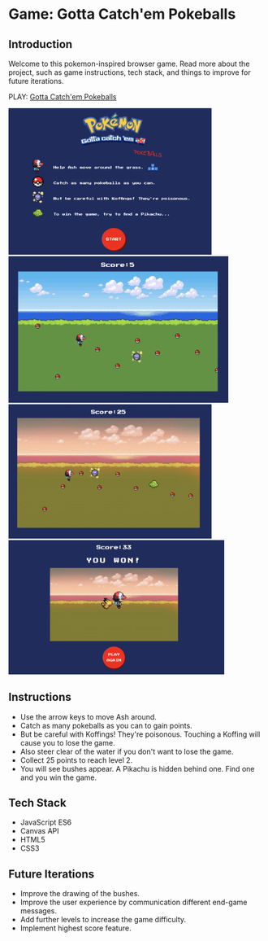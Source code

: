 # Game: Gotta Catch'em Pokeballs

## Introduction

Welcome to this pokemon-inspired browser game. Read more about the project, such as game instructions, tech stack, and things to improve for future iterations.

PLAY: [Gotta Catch'em Pokeballs](https://gotta-catch-em-pokeballs.netlify.app/)

<img src="images/screenshots/landing-page.png" width="400"> <img src="images/screenshots/level-one-view.png" width="433">
<br>
<img src="images/screenshots/level-two-view.png" width="400"> <img src="images/screenshots/win-view.png" width="425"> 

## Instructions

- Use the arrow keys to move Ash around.
- Catch as many pokeballs as you can to gain points.
- But be careful with Koffings! They're poisonous. Touching a Koffing will cause you to lose the game.
- Also steer clear of the water if you don't want to lose the game.
- Collect 25 points to reach level 2.
- You will see bushes appear. A Pikachu is hidden behind one. Find one and you win the game.

## Tech Stack

- JavaScript ES6
- Canvas API
- HTML5
- CSS3

## Future Iterations

- Improve the drawing of the bushes.
- Improve the user experience by communication different end-game messages.
- Add further levels to increase the game difficulty.
- Implement highest score feature.
